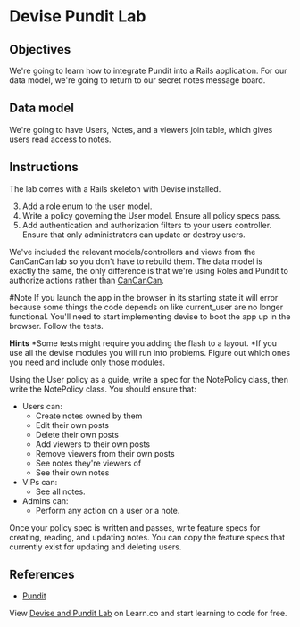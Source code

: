# Devise Pundit Lab

## Objectives

We're going to learn how to integrate Pundit into a Rails application.
For our data model, we're going to return to our secret notes message board.

## Data model

We're going to have Users, Notes, and a viewers join table, which gives users read access to notes.

## Instructions

The lab comes with a Rails skeleton with Devise installed.

3. Add a role enum to the user model.
4. Write a policy governing the User model. Ensure all policy specs pass.
4. Add authentication and authorization filters to your users controller. Ensure that only administrators can update or destroy users.

We've included the relevant models/controllers and views from the CanCanCan lab so you don't have to rebuild them.  The data model is exactly the same, the only difference is that we're using Roles and Pundit to authorize actions rather than [CanCanCan].

#Note
If you launch the app in the browser in its starting state it will error because some things the code depends on like current_user are no longer functional.  You'll need to start implementing devise to boot the app up in the browser.  Follow the tests.  

**Hints**
*Some tests might require you adding the flash to a layout.
*If you use all the devise modules you will run into problems.  Figure out which ones you need and include only those modules.

Using the User policy as a guide, write a spec for the NotePolicy class, then write the NotePolicy class. You should ensure that:

  * Users can:
    * Create notes owned by them
    * Edit their own posts
    * Delete their own posts
    * Add viewers to their own posts
    * Remove viewers from their own posts
    * See notes they're viewers of
    * See their own notes
  * VIPs can:
    * See all notes.
  * Admins can:
    * Perform any action on a user or a note.

Once your policy spec is written and passes, write feature specs for creating, reading, and updating notes. You can copy the feature specs that currently exist for updating and deleting users.

## References
* [Pundit]

[Pundit]: https://github.com/elabs/pundit
[CanCanCan]: https://github.com/CanCanCommunity/cancancan
<p data-visibility='hidden'>View <a href='https://learn.co/lessons/devise_pundit_lab'>Devise and Pundit Lab</a> on Learn.co and start learning to code for free.</p>
